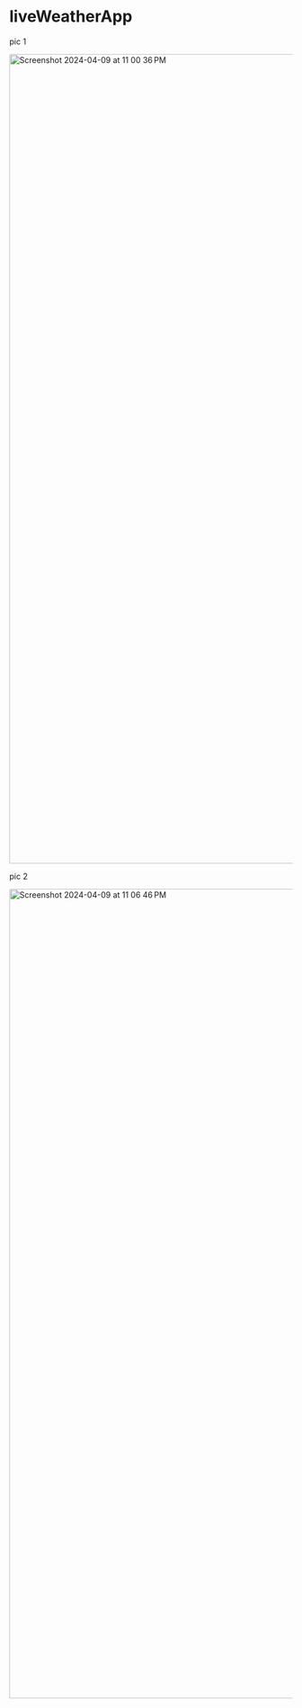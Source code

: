 # liveWeatherApp





pic 1

<img width="1440" alt="Screenshot 2024-04-09 at 11 00 36 PM" src="https://github.com/Shrayas1497/liveWeatherApp/assets/52887997/e09e9489-7877-40ec-a551-e991b07fac31">






pic 2

<img width="1440" alt="Screenshot 2024-04-09 at 11 06 46 PM" src="https://github.com/Shrayas1497/liveWeatherApp/assets/52887997/1b4cdd8c-62f3-44d3-b7c6-b1f5c0cd0df2">











